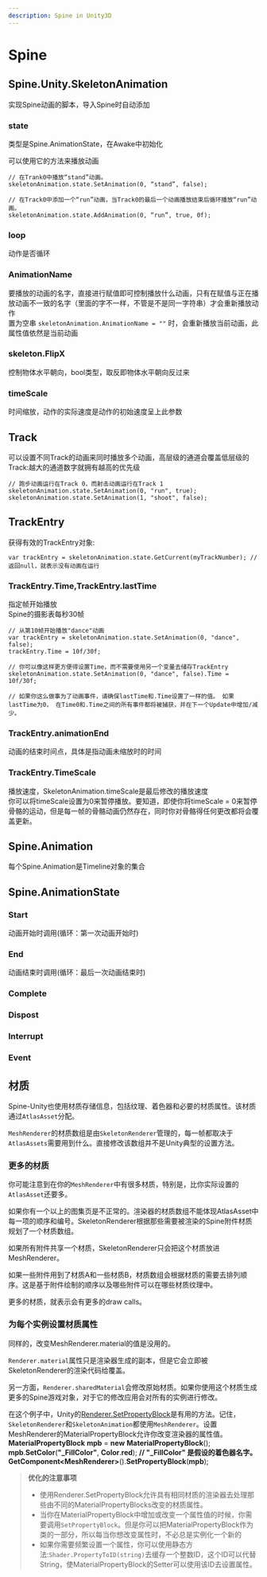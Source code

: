 ```yaml
---
description: Spine in Unity3D
---
```


# Spine

## Spine.Unity.SkeletonAnimation

实现Spine动画的脚本，导入Spine时自动添加

### state

类型是Spine.AnimationState，在Awake中初始化

可以使用它的方法来播放动画

```text
// 在Trank0中播放“stand”动画。
skeletonAnimation.state.SetAnimation(0, “stand”, false);

// 在Track0中添加一个“run”动画，当Track0的最后一个动画播放结束后循环播放“run”动画。
skeletonAnimation.state.AddAnimation(0, “run”, true, 0f);
```

### loop

动作是否循环

### AnimationName

要播放的动画的名字，直接进行赋值即可控制播放什么动画，只有在赋值与正在播放动画不一致的名字（里面的字不一样，不管是不是同一字符串）才会重新播放动作  
置为空串 `skeletonAnimation.AnimationName = ""` 时，会重新播放当前动画，此属性值依然是当前动画

### skeleton.FlipX

控制物体水平朝向，bool类型，取反即物体水平朝向反过来

### timeScale

时间缩放，动作的实际速度是动作的初始速度呈上此参数

## Track

可以设置不同Track的动画来同时播放多个动画，高层级的通道会覆盖低层级的Track:越大的通道数字就拥有越高的优先级

```text
// 跑步动画运行在Track 0，而射击动画运行在Track 1
skeletonAnimation.state.SetAnimation(0, "run", true);
skeletonAnimation.state.SetAnimation(1, "shoot", false);
```

## TrackEntry

获得有效的TrackEntry对象:

```text
var trackEntry = skeletonAnimation.state.GetCurrent(myTrackNumber); // 返回null，就表示没有动画在运行
```

### TrackEntry.Time,TrackEntry.lastTime

指定帧开始播放  
Spine的摄影表每秒30帧

```text
// 从第10帧开始播放"dance"动画
var trackEntry = skeletonAnimation.state.SetAnimation(0, "dance", false);
trackEntry.Time = 10f/30f;

// 你可以像这样更方便得设置Time，而不需要使用另一个变量去储存TrackEntry
skeletonAnimation.state.SetAnimation(0, "dance", false).Time = 10f/30f;

// 如果你这么做事为了动画事件，请确保lastTime和.Time设置了一样的值。 如果lastTime为0， 在Time0和.Time之间的所有事件都将被捕获，并在下一个Update中增加/减少。
```

### TrackEntry.animationEnd

动画的结束时间点，具体是指动画未缩放时的时间

### TrackEntry.TimeScale

播放速度，SkeletonAnimation.timeScale是最后修改的播放速度  
你可以将timeScale设置为0来暂停播放。要知道，即使你将timeScale = 0来暂停骨骼的运动，但是每一帧的骨骼动画仍然存在，同时你对骨骼得任何更改都将会覆盖更新。

## Spine.Animation

每个Spine.Animation是Timeline对象的集合

## Spine.AnimationState

### Start

动画开始时调用\(循环：第一次动画开始时\)

### End

动画结束时调用\(循环：最后一次动画结束时\)

### Complete

### Dispost

### Interrupt

### Event

## 材质

Spine-Unity也使用材质存储信息，包括纹理、着色器和必要的材质属性。该材质通过`AtlasAsset`分配。

`MeshRenderer`的材质数组是由`SkeletonRenderer`管理的，每一帧都取决于`AtlasAssets`需要用到什么。直接修改该数组并不是Unity典型的设置方法。

### 更多的材质

你可能注意到在你的`MeshRenderer`中有很多材质，特别是，比你实际设置的`AtlasAsset`还要多。

如果你有一个以上的图集页是不正常的。渲染器的材质数组不能体现AtlasAsset中每一项的顺序和编号。SkeletonRenderer根据那些需要被渲染的Spine附件材质规划了一个材质数组。

如果所有附件共享一个材质，SkeletonRenderer只会把这个材质放进MeshRenderer。

如果一些附件用到了材质A和一些材质B，材质数组会根据材质的需要去排列顺序。这是基于附件绘制的顺序以及哪些附件可以在哪些材质纹理中。

更多的材质，就表示会有更多的draw calls。

### 为每个实例设置材质属性

同样的，改变MeshRenderer.material的值是没用的。

`Renderer.material`属性只是渲染器生成的副本，但是它会立即被SkeletonRenderer的渲染代码给覆盖。

另一方面，`Renderer.sharedMaterial`会修改原始材质。如果你使用这个材质生成更多的Spine游戏对象，对于它的修改应用会对所有的实例进行修改。

在这个例子中，Unity的[Renderer.SetPropertyBlock](http://docs.unity3d.com/ScriptReference/Renderer.SetPropertyBlock.html)是有用的方法。记住，`SkeletonRenderer`和`SkeletonAnimation`都使用`MeshRenderer`。设置MeshRenderer的MaterialPropertyBlock允许你改变渲染器的属性值。**MaterialPropertyBlock** **mpb** = **new** **MaterialPropertyBlock**\(\);  
**mpb**.**SetColor**\(**"\_FillColor"**, **Color**.**red**\); **// "\_FillColor" 是假设的着色器名字。  
GetComponent&lt;MeshRenderer&gt;**\(\).**SetPropertyBlock**\(**mpb**\);

> **优化的注意事项**
>
> * 使用Renderer.SetPropertyBlock允许具有相同材质的渲染器去处理那些由不同的MaterialPropertyBlocks改变的材质属性。
> * 当你在MaterialPropertyBlock中增加或改变一个属性值的时候，你需要调用`SetPropertyBlock`。但是你可以把MaterialPropertyBlock作为类的一部分，所以每当你想改变属性时，不必总是实例化一个新的
> * 如果你需要频繁设置一个属性，你可以使用静态方法:`Shader.PropertyToID(string)`去缓存一个整数ID，这个ID可以代替String，使MaterialPropertyBlock的Setter可以使用该ID去设置属性。

